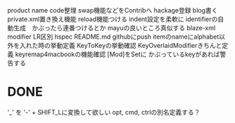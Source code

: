 
product name
code整理
swap機能などをContribへ
hackage登録
blog書く
private.xml置き換え機能
reload機能つける
indent設定を柔軟に
identifierの自動生成　かぶったら連番つけるとか
mayuの良いところ真似する
blaze-xml
modifier LR区別
hspec
README.md
githubにpush
itemのnameにalphabet以外を入れた時の挙動定義
KeyToKeyの挙動確認
KeyOverlaidModifierきちんと定義
keyremap4macbookの機能確認
[Mod]をSetに
かぶっているkeyがあれば警告する

DONE
==================

'_' を '-' + SHIFT_Lに変換して欲しい
opt, cmd, ctrlの別名定義する？
